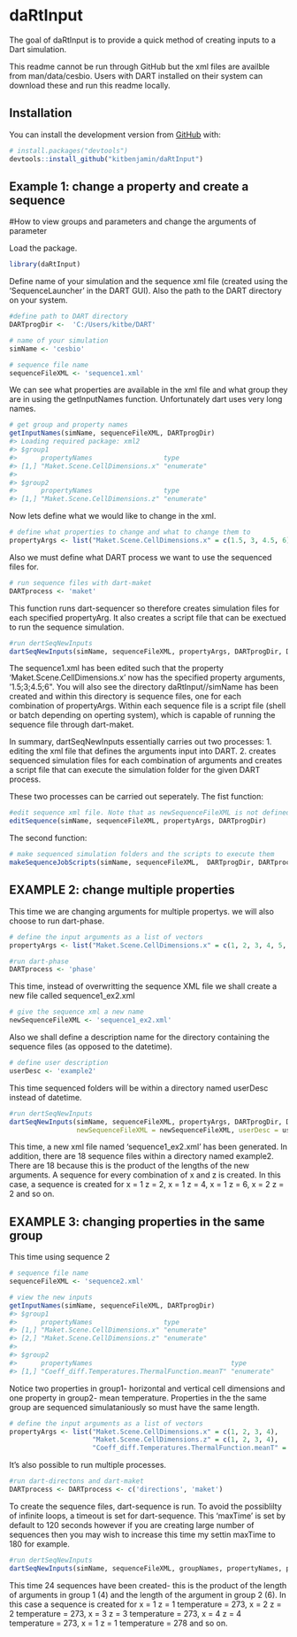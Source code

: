 
<!-- README.md is generated from README.Rmd. Please edit that file -->

# daRtInput

<!-- badges: start -->

<!-- badges: end -->

The goal of daRtInput is to provide a quick method of creating inputs to
a Dart simulation.

This readme cannot be run through GitHub but the xml files are availble
from man/data/cesbio. Users with DART installed on their system can
download these and run this readme locally.

## Installation

You can install the development version from
[GitHub](https://github.com/) with:

``` r
# install.packages("devtools")
devtools::install_github("kitbenjamin/daRtInput")
```

## Example 1: change a property and create a sequence

\#How to view groups and parameters and change the arguments of
parameter

Load the package.

``` r
library(daRtInput)
```

Define name of your simulation and the sequence xml file (created using
the ‘SequenceLauncher’ in the DART GUI). Also the path to the DART
directory on your system.

``` r
#define path to DART directory
DARTprogDir <-  'C:/Users/kitbe/DART'

# name of your simulation
simName <- 'cesbio'

# sequence file name
sequenceFileXML <- 'sequence1.xml'
```

We can see what properties are available in the xml file and what group
they are in using the getInputNames function. Unfortunately dart uses
very long names.

``` r
# get group and property names
getInputNames(simName, sequenceFileXML, DARTprogDir)
#> Loading required package: xml2
#> $group1
#>      propertyNames                  type       
#> [1,] "Maket.Scene.CellDimensions.x" "enumerate"
#> 
#> $group2
#>      propertyNames                  type       
#> [1,] "Maket.Scene.CellDimensions.z" "enumerate"
```

Now lets define what we would like to change in the xml.

``` r
# define what properties to change and what to change them to 
propertyArgs <- list("Maket.Scene.CellDimensions.x" = c(1.5, 3, 4.5, 6))
```

Also we must define what DART process we want to use the sequenced files
for.

``` r
# run sequence files with dart-maket
DARTprocess <- 'maket'
```

This function runs dart-sequencer so therefore creates simulation files
for each specified propertyArg. It also creates a script file that can
be exectued to run the sequence simulation.

``` r
#run dertSeqNewInputs
dartSeqNewInputs(simName, sequenceFileXML, propertyArgs, DARTprogDir, DARTprocess)
```

The sequence1.xml has been edited such that the property
‘Maket.Scene.CellDimensions.x’ now has the specified property
arguments, ’1.5;3;4.5;6". You will also see the directory
daRtInput/<datettime>/simName has been created and within this directory
is sequence files, one for each combination of propertyArgs. Within each
sequence file is a script file (shell or batch depending on operting
system), which is capable of running the sequence file through
dart-maket.

In summary, dartSeqNewInputs essentially carries out two processes: 1.
editing the xml file that defines the arguments input into DART. 2.
creates sequenced simulation files for each combination of arguments and
creates a script file that can execute the simulation folder for the
given DART process.

These two processes can be carried out seperately. The fist
function:

``` r
#edit sequence xml file. Note that as newSequenceFileXML is not defined, sequenceFileXML will be overwritten
editSequence(simName, sequenceFileXML, propertyArgs, DARTprogDir)
```

The second function:

``` r
# make sequenced simulation folders and the scripts to execute them
makeSequenceJobScripts(simName, sequenceFileXML,  DARTprogDir, DARTprocess)
```

## EXAMPLE 2: change multiple properties

This time we are changing arguments for multiple propertys. we will also
choose to run dart-phase.

``` r
# define the input arguments as a list of vectors
propertyArgs <- list("Maket.Scene.CellDimensions.x" = c(1, 2, 3, 4, 5, 6), "Maket.Scene.CellDimensions.z" = c(2, 4, 6))

#run dart-phase
DARTprocess <- 'phase'
```

This time, instead of overwritting the sequence XML file we shall create
a new file called sequence1\_ex2.xml

``` r
# give the sequence xml a new name
newSequenceFileXML <- 'sequence1_ex2.xml'
```

Also we shall define a description name for the directory containing the
sequence files (as opposed to the datetime).

``` r
# define user description
userDesc <- 'example2'
```

This time sequenced folders will be within a directory named userDesc
instead of datetime.

``` r
#run dertSeqNewInputs
dartSeqNewInputs(simName, sequenceFileXML, propertyArgs, DARTprogDir, DARTprocess,
                 newSequenceFileXML = newSequenceFileXML, userDesc = userDesc)
```

This time, a new xml file named ‘sequence1\_ex2.xml’ has been generated.
In addition, there are 18 sequence files within a directory named
example2. There are 18 because this is the product of the lengths of the
new arguments. A sequence for every combination of x and z is created.
In this case, a sequence is created for x = 1 z = 2, x = 1 z = 4, x = 1
z = 6, x = 2 z = 2 and so on.

## EXAMPLE 3: changing properties in the same group

This time using sequence 2

``` r
# sequence file name
sequenceFileXML <- 'sequence2.xml'
```

``` r
# view the new inputs
getInputNames(simName, sequenceFileXML, DARTprogDir)
#> $group1
#>      propertyNames                  type       
#> [1,] "Maket.Scene.CellDimensions.x" "enumerate"
#> [2,] "Maket.Scene.CellDimensions.z" "enumerate"
#> 
#> $group2
#>      propertyNames                                   type       
#> [1,] "Coeff_diff.Temperatures.ThermalFunction.meanT" "enumerate"
```

Notice two properties in group1- horizontal and vertical cell dimensions
and one property in group2- mean temperature. Properties in the the same
group are sequenced simulataniously so must have the same length.

``` r
# define the input arguments as a list of vectors
propertyArgs <- list("Maket.Scene.CellDimensions.x" = c(1, 2, 3, 4), 
                     "Maket.Scene.CellDimensions.z" = c(1, 2, 3, 4), 
                     "Coeff_diff.Temperatures.ThermalFunction.meanT" = c(273, 278, 283, 288, 293, 298))
```

It’s also possible to run multiple processes.

``` r
#run dart-directons and dart-maket
DARTprocess <- DARTprocess <- c('directions', 'maket')
```

To create the sequence files, dart-sequence is run. To avoid the
possiblilty of infinite loops, a timeout is set for dart-sequence. This
‘maxTime’ is set by default to 120 seconds however if you are creating
large number of sequences then you may wish to increase this time my
settin maxTime to 180 for example.

``` r
#run dertSeqNewInputs
dartSeqNewInputs(simName, sequenceFileXML, groupNames, propertyNames, propertyArgs, DARTprogDir, DARTprocess, maxTime = 180)
```

This time 24 sequences have been created- this is the product of the
length of arguments in group 1 (4) and the length of the argument in
group 2 (6). In this case a sequence is created for x = 1 z = 1
temperature = 273, x = 2 z = 2 temperature = 273, x = 3 z = 3
temperature = 273, x = 4 z = 4 temperature = 273, x = 1 z = 1
temperature = 278 and so on.
